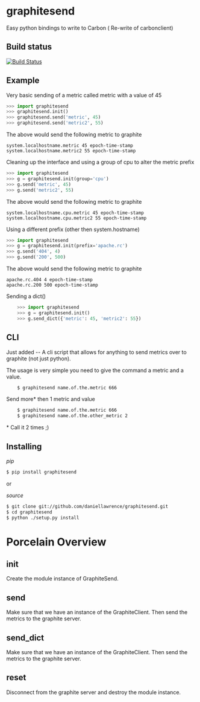 graphitesend
============

Easy python bindings to write to Carbon ( Re-write of carbonclient)

Build status
-------------
[![Build Status](https://travis-ci.org/daniellawrence/graphitesend.png)](https://travis-ci.org/daniellawrence/graphitesend)



Example
-------

Very basic sending of a metric called metric with a value of 45

````python
>>> import graphitesend
>>> graphitesend.init()
>>> graphitesend.send('metric', 45)
>>> graphitesend.send('metric2', 55)
````

The above would send the following metric to graphite

    system.localhostname.metric 45 epoch-time-stamp
    system.localhostname.metric2 55 epoch-time-stamp


Cleaning up the interface and using a group of cpu to alter the metric prefix

````python
>>> import graphitesend
>>> g = graphitesend.init(group='cpu')
>>> g.send('metric', 45)
>>> g.send('metric2', 55)
````

The above would send the following metric to graphite

    system.localhostname.cpu.metric 45 epoch-time-stamp
    system.localhostname.cpu.metric2 55 epoch-time-stamp


Using a different prefix (other then system.hostname)

````python
>>> import graphitesend
>>> g = graphitesend.init(prefix='apache.rc')
>>> g.send('404', 4)
>>> g.send('200', 500)
````

The above would send the following metric to graphite

    apache.rc.404 4 epoch-time-stamp
    apache.rc.200 500 epoch-time-stamp


Sending a dict()

````python
    >>> import graphitesend
    >>> g = graphitesend.init()
    >>> g.send_dict({'metric': 45, 'metric2': 55})
````


CLI
------------

Just added -- A cli script that allows for anything to send metrics over to 
graphite (not just python).

The usage is very simple you need to give the command a metric and a value.

````sh
	$ graphitesend name.of.the.metric 666
````

Send more\* then 1 metric and value

````sh
	$ graphitesend name.of.the.metric 666
	$ graphitesend name.of.the.other_metric 2
````

\* Call it 2 times ;)

Installing
----------

*pip*

````sh
$ pip install graphitesend
````

or

*source*

````sh
$ git clone git://github.com/daniellawrence/graphitesend.git
$ cd graphitesend
$ python ./setup.py install
````


Porcelain Overview
==================

init
-----  
Create the module instance of GraphiteSend.

send
-----
Make sure that we have an instance of the GraphiteClient. 
Then send the metrics to the graphite server.

send_dict
---------
Make sure that we have an instance of the GraphiteClient.
Then send the metrics to the graphite server.

reset
-----
Disconnect from the graphite server and destroy the module instance.


